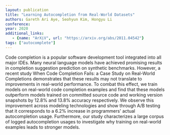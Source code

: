```yaml
---
layout: publication
title: "Learning Autocompletion from Real-World Datasets"
authors: Gareth Ari Aye, Seohyun Kim, Hongyu Li
conference: 
year: 2020
additional_links:
   - {name: "ArXiV", url: "https://arxiv.org/abs/2011.04542"}
tags: ["autocomplete"]
---
```

Code completion is a popular software development tool integrated into all major IDEs. Many neural language models have achieved promising results in completion suggestion prediction on synthetic benchmarks. However, a recent study When Code Completion Fails: a Case Study on Real-World Completions demonstrates that these results may not translate to improvements in real-world performance. To combat this effect, we train models on real-world code completion examples and find that these models outperform models trained on committed source code and working version snapshots by 12.8% and 13.8% accuracy respectively. We observe this improvement across modeling technologies and show through A/B testing that it corresponds to a 6.2% increase in programmers' actual autocompletion usage. Furthermore, our study characterizes a large corpus of logged autocompletion usages to investigate why training on real-world examples leads to stronger models.
